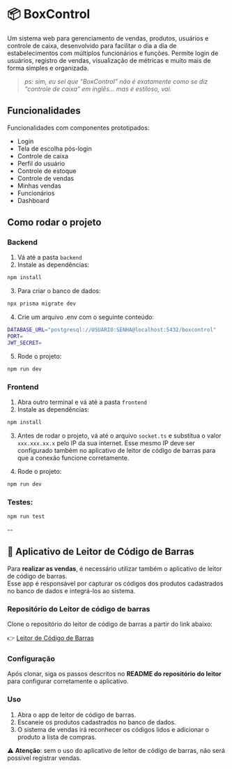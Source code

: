 # 📦 BoxControl

Um sistema web para gerenciamento de vendas, produtos, usuários e controle de caixa, desenvolvido para facilitar o dia a dia de estabelecimentos com múltiplos funcionários e funções. Permite login de usuários, registro de vendas, visualização de métricas e muito mais de forma simples e organizada.

> *ps: sim, eu sei que “BoxControl” não é exatamente como se diz “controle de caixa” em inglês... mas é estiloso, vai.*

## Funcionalidades

Funcionalidades com componentes prototipados:

- Login
- Tela de escolha pós-login
- Controle de caixa
- Perfil do usuário
- Controle de estoque
- Controle de vendas
- Minhas vendas
- Funcionários
- Dashboard

## Como rodar o projeto

### Backend

1. Vá até a pasta `backend`
2. Instale as dependências:

```bash
npm install
```

3. Para criar o banco de dados:
```bash
npx prisma migrate dev
```

4. Crie um arquivo .env com o seguinte conteúdo:
```bash
DATABASE_URL="postgresql://USUÁRIO:SENHA@localhost:5432/boxcontrol"
PORT=
JWT_SECRET=
```

5. Rode o projeto:
```bash
npm run dev
```
### Frontend

1. Abra outro terminal e vá até a pasta `frontend`
2. Instale as dependências:

```bash
npm install
```

3. Antes de rodar o projeto, vá até o arquivo `socket.ts` e substitua o valor `xxx.xxx.xx.x` pelo IP da sua internet. Esse mesmo IP deve ser configurado também no aplicativo de leitor de código de barras para que a conexão funcione corretamente.

4. Rode o projeto:
```bash
npm run dev
```

### Testes:
```bash
npm run test
```

--
## 📱 Aplicativo de Leitor de Código de Barras

Para **realizar as vendas**, é necessário utilizar também o aplicativo de leitor de código de barras.  
Esse app é responsável por capturar os códigos dos produtos cadastrados no banco de dados e integrá-los ao sistema.

### Repositório do Leitor de código de barras
Clone o repositório do leitor de código de barras a partir do link abaixo:

👉 [Leitor de Código de Barras](https://github.com/tatianysouza/BarCodeScanner.git)  

### Configuração
Após clonar, siga os passos descritos no **README do repositório do leitor** para configurar corretamente o aplicativo.

### Uso
1. Abra o app de leitor de código de barras.  
2. Escaneie os produtos cadastrados no banco de dados.  
3. O sistema de vendas irá reconhecer os códigos lidos e adicionar o produto a lista de compras.  

⚠️ **Atenção**: sem o uso do aplicativo de leitor de código de barras, não será possível registrar vendas.
